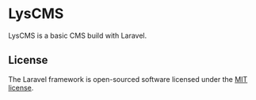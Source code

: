 # LysCMS

LysCMS is a basic CMS build with Laravel.

## License

The Laravel framework is open-sourced software licensed under the [MIT license](http://opensource.org/licenses/MIT).
